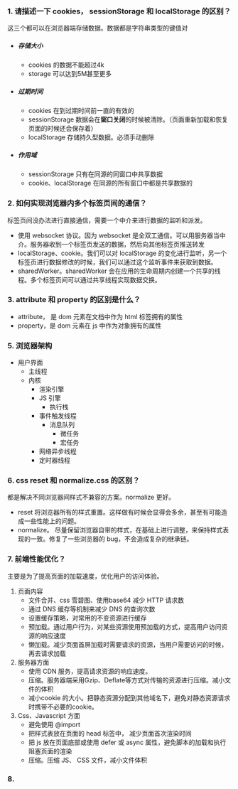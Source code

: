 ### 1. 请描述一下 cookies， sessionStorage 和 localStorage 的区别？

这三个都可以在浏览器端存储数据。数据都是字符串类型的键值对

* ##### 存储大小

  * cookies 的数据不能超过4k
  * storage 可以达到5M甚至更多
  
* ##### 过期时间

  * cookies 在到过期时间前一直的有效的
  * sessionStorage 数据会在**窗口关闭**的时候被清除。（页面重新加载和恢复页面的时候还会保存着）
  * localStorage 存储持久型数据。必须手动删除

* ##### 作用域

  * sessionStorage 只有在同源的同窗口中共享数据
  * cookie、localStorage 在同源的所有窗口中都是共享数据的



### 2. 如何实现浏览器内多个标签页间的通信？

标签页间没办法进行直接通信，需要一个中介来进行数据的监听和派发。

* 使用 websocket 协议。因为 websocket 是全双工通信。可以用服务器当中介。服务器收到一个标签页发送的数据，然后向其他标签页推送转发
* localStorage、cookie。我们可以对 localStorage 的变化进行监听，另一个标签页进行数据修改的时候，我们可以通过这个监听事件来获取到数据。
* sharedWorker。sharedWorker 会在应用的生命周期内创建一个共享的线程。多个标签页间可以通过共享线程实现数据交换。

### 3. attribute 和 property 的区别是什么？

* attribute， 是 dom 元素在文档中作为 html 标签拥有的属性
* property，是 dom 元素在 js 中作为对象拥有的属性

### 5. 浏览器架构

* 用户界面
  * 主线程
  * 内核
    * 渲染引擎
    * JS 引擎
      * 执行栈
    * 事件触发线程
      * 消息队列
        * 微任务
        * 宏任务
    * 网络异步线程
    * 定时器线程



### 6. css reset 和 normalize.css 的区别？

都是解决不同浏览器间样式不兼容的方案。normalize 更好。

* reset 将浏览器所有的样式重置。这样做有时候会显得会多余，甚至有可能造成一些性能上的问题。
* normalize。 尽量保留浏览器自带的样式，在基础上进行调整，来保持样式表现的一致。修复了一些浏览器的 bug，不会造成复杂的继承链。



### 7. 前端性能优化？

主要是为了提高页面的加载速度，优化用户的访问体验。

1. 页面内容
   * 文件合并、css 雪碧图、使用base64 减少 HTTP 请求数
   * 通过 DNS 缓存等机制来减少 DNS 的查询次数
   * 设置缓存策略，对常用的不变资源进行缓存
   * 预加载。通过用户行为，对某些资源使用预加载的方式，提高用户访问资源的响应速度
   * 懒加载。减少页面首屏加载时需要请求的资源，当用户需要访问的时候，再去请求加载
2. 服务器方面
   * 使用 CDN 服务，提高请求资源的响应速度。
   * 压缩。服务器端采用Gzip、Deflate等方式对传输的资源进行压缩。减小文件的体积
   * 减小cookie 的大小。把静态资源分配到其他域名下，避免对静态资源请求时携带不必要的cookie。
3. Css、Javascript 方面
   * 避免使用 @import
   * 把样式表放在页面的 head 标签中， 减少页面首次渲染时间
   * 把 js 放在页面底部或使用 defer 或 async 属性，避免脚本的加载和执行阻塞页面的渲染
   * 压缩。压缩 JS、 CSS 文件，减小文件体积



### 8. 